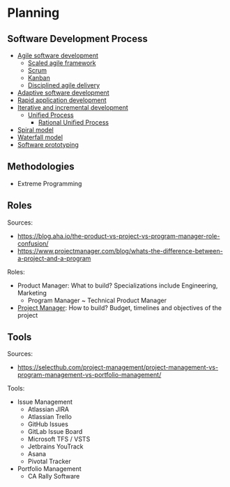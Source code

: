 # Planning

## Software Development Process

- [Agile software development](https://en.wikipedia.org/wiki/Agile_software_development)
  - [Scaled agile framework](https://en.wikipedia.org/wiki/Scaled_agile_framework)
  - [Scrum](https://en.wikipedia.org/wiki/Scrum_(software_development))
  - [Kanban](https://en.wikipedia.org/wiki/Kanban_(development))
  - [Disciplined agile delivery](https://en.wikipedia.org/wiki/Disciplined_agile_delivery)
- [Adaptive software development](https://en.wikipedia.org/wiki/Adaptive_software_development)
- [Rapid application development](https://en.wikipedia.org/wiki/Rapid_application_development)
- [Iterative and incremental development](https://en.wikipedia.org/wiki/Iterative_and_incremental_development)
  - [Unified Process](https://en.wikipedia.org/wiki/Unified_Process)
    - [Rational Unified Process](https://en.wikipedia.org/wiki/Rational_Unified_Process)
- [Spiral model](https://en.wikipedia.org/wiki/Spiral_model)
- [Waterfall model](https://en.wikipedia.org/wiki/Waterfall_model)
- [Software prototyping](https://en.wikipedia.org/wiki/Software_prototyping)

## Methodologies

- Extreme Programming

## Roles

Sources:

- <https://blog.aha.io/the-product-vs-project-vs-program-manager-role-confusion/>
- <https://www.projectmanager.com/blog/whats-the-difference-between-a-project-and-a-program>

Roles:

- Product Manager: What to build? Specializations include Engineering, Marketing
  - Program Manager ~ Technical Product Manager
- [Project Manager](https://www.pmi.org/): How to build? Budget, timelines and objectives of the project

## Tools

Sources:

- <https://selecthub.com/project-management/project-management-vs-program-management-vs-portfolio-management/>

Tools:

- Issue Management
  - Atlassian JIRA
  - Atlassian Trello
  - GitHub Issues
  - GitLab Issue Board
  - Microsoft TFS / VSTS
  - Jetbrains YouTrack
  - Asana
  - Pivotal Tracker
- Portfolio Management
  - CA Rally Software
